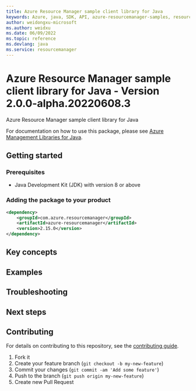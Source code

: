 ```yaml
---
title: Azure Resource Manager sample client library for Java
keywords: Azure, java, SDK, API, azure-resourcemanager-samples, resourcemanager
author: weidongxu-microsoft
ms.author: weidxu
ms.date: 06/09/2022
ms.topic: reference
ms.devlang: java
ms.service: resourcemanager
---
```

# Azure Resource Manager sample client library for Java - Version 2.0.0-alpha.20220608.3 


Azure Resource Manager sample client library for Java

For documentation on how to use this package, please see [Azure Management Libraries for Java](https://aka.ms/azsdk/java/mgmt).

## Getting started

### Prerequisites

- Java Development Kit (JDK) with version 8 or above

### Adding the package to your product

[//]: # ({x-version-update-start;com.azure.resourcemanager:azure-resourcemanager;current})
```xml
<dependency>
    <groupId>com.azure.resourcemanager</groupId>
    <artifactId>azure-resourcemanager</artifactId>
    <version>2.15.0</version>
</dependency>
```
[//]: # ({x-version-update-end})

## Key concepts

## Examples

## Troubleshooting

## Next steps

## Contributing

For details on contributing to this repository, see the [contributing guide](https://github.com/Azure/azure-sdk-for-java/blob/main/CONTRIBUTING.md).

1. Fork it
1. Create your feature branch (`git checkout -b my-new-feature`)
1. Commit your changes (`git commit -am 'Add some feature'`)
1. Push to the branch (`git push origin my-new-feature`)
1. Create new Pull Request

